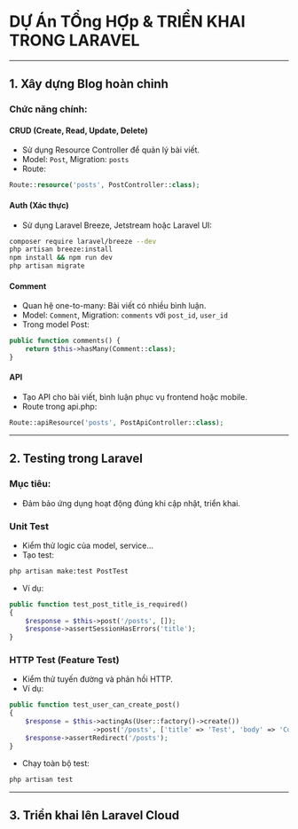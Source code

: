 # DỰ Án TỔng HỢp & TRIỂN KHAI TRONG LARAVEL

---

## 1. Xây dựng Blog hoàn chỉnh

### Chức năng chính:

#### CRUD (Create, Read, Update, Delete)

- Sử dụng Resource Controller để quản lý bài viết.
- Model: `Post`, Migration: `posts`
- Route:

```php
Route::resource('posts', PostController::class);
```

#### Auth (Xác thực)

- Sử dụng Laravel Breeze, Jetstream hoặc Laravel UI:

```bash
composer require laravel/breeze --dev
php artisan breeze:install
npm install && npm run dev
php artisan migrate
```

#### Comment

- Quan hệ one-to-many: Bài viết có nhiều bình luận.
- Model: `Comment`, Migration: `comments` với `post_id`, `user_id`
- Trong model Post:

```php
public function comments() {
    return $this->hasMany(Comment::class);
}
```

#### API

- Tạo API cho bài viết, bình luận phục vụ frontend hoặc mobile.
- Route trong api.php:

```php
Route::apiResource('posts', PostApiController::class);
```

---

## 2. Testing trong Laravel

### Mục tiêu:

- Đảm bảo ứng dụng hoạt động đúng khi cập nhật, triển khai.

### Unit Test

- Kiểm thử logic của model, service...
- Tạo test:

```bash
php artisan make:test PostTest
```

- Ví dụ:

```php
public function test_post_title_is_required()
{
    $response = $this->post('/posts', []);
    $response->assertSessionHasErrors('title');
}
```

### HTTP Test (Feature Test)

- Kiểm thử tuyến đường và phản hồi HTTP.
- Ví dụ:

```php
public function test_user_can_create_post()
{
    $response = $this->actingAs(User::factory()->create())
                     ->post('/posts', ['title' => 'Test', 'body' => 'Content']);
    $response->assertRedirect('/posts');
}
```

- Chạy toàn bộ test:

```bash
php artisan test
```

---

## 3. Triển khai lên Laravel Cloud
